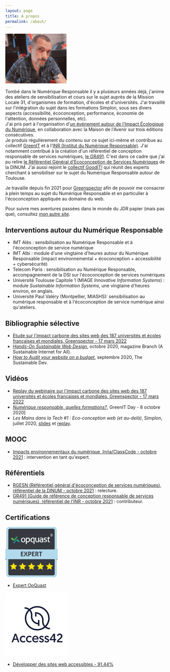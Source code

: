 ```yaml
---
layout: page
title: A propos
permalink: /about/
---
```


![Portrait LauDev](/assets/laudev-min.png)  

Tombé dans le Numérique Responsable il y a plusieurs années déjà, j'anime des ateliers de sensibilisation et cours sur le sujet auprès de la Mission Locale 31, d'organismes de formation, d'écoles et d'universités. J'ai travaillé sur l'intégration du sujet dans les formations Simplon, sous ses divers aspects (accessibilité, écoconception, performance, économie de l'attention, données personnelles, etc).  
J'ai pris part à l'organisation d'[un événement autour de l'Impact Écologique du Numérique](https://maisondelavenir.eu/developper-le-pouvoir-dagir/retour-sur-la-2eme-edition-de-limpact-ecologique-du-numerique/), en collaboration avec la Maison de l'Avenir sur trois éditions consécutives.   
Je produis régulièrement du contenu sur ce sujet ici-même et contribue au collectif [GreenIT](https://collectif.greenit.fr/) et à l'[INR (Institut du Numérique Responsable)](https://institutnr.org/). J'ai notamment contribué à la création d'un référentiel de conception responsable de services numériques, [le GR491](https://gr491.isit-europe.org/). C'est dans ce cadre que j'ai pu relire [le Référentiel Général d'Ecoconception de Services Numériques](https://ecoresponsable.numerique.gouv.fr/publications/referentiel-general-ecoconception/) de la DINUM. J'ai aussi rejoint le [collectif GoodIT!](https://www.linkedin.com/company/collectif-good-it/) qui réunit des experts cherchant à sensibiliser sur le sujet du Numérique Responsable autour de Toulouse. 
  
  
Je travaille depuis fin 2021 pour [Greenspector](https://greenspector.com/fr/accueil/) afin de pouvoir me consacrer à plein temps au sujet du Numérique Responsable et en particulier à l'écoconception appliquée au domaine du web.  
  
Pour suivre mes aventures passées dans le monde du JDR papier (mais pas que), consultez [mon autre site](https://sites.google.com/site/labodebob/).

## Interventions autour du Numérique Responsable
* IMT Alès : sensibilisation au Numérique Responsable et à l'écoconception de service numérique
* IMT Albi : module d'une vingtaine d'heures autour du Numérique Responsable (impact environnemental + écoconception + accessibilité + cybersécurité)
* Telecom Paris : sensibilisation au Numérique Responsable, accompagnement de la DSI sur l'écoconception de services numériques
* Université Toulouse Capitole 1 (MIAGE *Innovative Information Systems*) : module *Sustainable Information Systems*, une vingtaine d'heures environ, en anglais.
* Université Paul Valéry (Montpellier, MIASHS): sensibilisation au numérique responsable et à l'écoconception de service numérique ainsi qu'ateliers.

## Bibliographie sélective
* [Etude sur l'impact carbone des sites web des 187 universités et écoles françaises et mondiales, Greenspector - 17 mars 2022](https://greenspector.com/fr/classement-2022-de-limpact-carbone-des-sites-web-des-ecoles-et-universites/)
* [*Hands-On Sustainable Web Design*](https://branch.climateaction.tech/2020/10/10/hands-on-sustainable-web-design/), octobre 2020, magazine Branch (A Sustainable Internet for All).
* [*How to Audit your website on a budget*](https://the-sustainable.dev/how-to-audit-your-website-on-a-budget/), septembre 2020, The Sustainable Dev.

## Vidéos
* [Replay du webinaire sur l'impact carbone des sites web des 187 universités et écoles françaises et mondiales, Greenspector - 17 mars 2022](https://www.youtube.com/watch?v=-KT8gPsybH8)
* [*Numérique responsable, quelles formations?*](https://www.youtube.com/watch?v=jogXSmC0h5E&list=PL8tNJxaWQ-hLASiuBMfgou97DnFYXvsdA&index=7), GreenIT Day - 8 octobre 2020]
* *Les Mains dans la Tech #1 : Eco-conception web (et au-delà)*, Simplon, juillet 2020, [slides](https://ldevernay.github.io/assets/Les%20mains%20dans%20la%20tech%201%20-%20%C3%A9coconception.pdf) et [replay](https://www.youtube.com/watch?v=NFAmj-XgFTo&feature=youtu.be).

## MOOC
* [Impacts environnementaux du numérique, Inria/ClassCode - octobre 2021](https://www.fun-mooc.fr/fr/cours/impacts-environnementaux-du-numerique/) : intervention en tant qu'expert. 

## Référentiels
* [RGESN (Référentiel général d'écoconception de services numériques), référentiel de la DINUM - octobre 2021](https://ecoresponsable.numerique.gouv.fr/publications/referentiel-general-ecoconception/) : relecture.
* [GR491 (Guide de référence de conception responsable de services numériques), référentiel de l'INR - octobre 2021](https://ecoresponsable.numerique.gouv.fr/publications/referentiel-general-ecoconception/) : contributeur.
  
## Certifications
![Expert OpQuast](/assets/opquast.png)  

* [Expert OpQuast](https://directory.opquast.com/en/certificat/A8CB5E/)

![Access42](/assets/logo_access42.jpg)
* [Développer des sites web accessibles - 91.44%](https://access42.net/?lang=fr)
